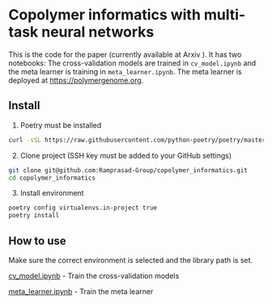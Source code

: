 # Copolymer informatics with multi-task neural networks

This is the code for the paper (currently available at Arxiv ). It has two notebooks: The cross-validation models are trained in `cv_model.ipynb` and the meta learner is training in `meta_learner.ipynb`. The meta learner is deployed at https://polymergenome.org.


## Install


1. Poetry must be installed 

```bash
curl -sSL https://raw.githubusercontent.com/python-poetry/poetry/master/get-poetry.py | python
```

2. Clone project (SSH key must be added to your GitHub settings)
```bash
git clone git@github.com:Ramprasad-Group/copolymer_informatics.git
cd copolymer_informatics
```

3. Install environment

```bash
poetry config virtualenvs.in-project true
poetry install
```

## How to use

Make sure the correct environment is selected and the library path is set.

[cv_model.ipynb](copolymer_informatics/cv_model.ipynb) - Train the cross-validation models

[meta_learner.ipynb](copolymer_informatics/meta_learner.ipynb) - Train the meta learner
